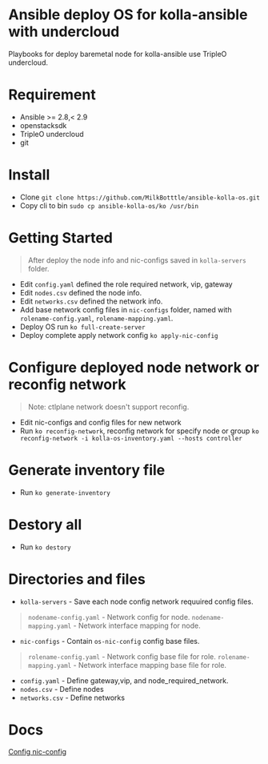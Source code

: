 # Ansible deploy OS for kolla-ansible with undercloud
Playbooks for deploy baremetal node for kolla-ansible use TripleO
undercloud.

# Requirement
* Ansible >= 2.8,< 2.9
* openstacksdk
* TripleO undercloud
* git

# Install
* Clone `git clone https://github.com/MilkBotttle/ansible-kolla-os.git`
* Copy cli to bin `sudo cp ansible-kolla-os/ko /usr/bin`

# Getting Started
> After deploy the node info and nic-configs saved in
> `kolla-servers` folder.
* Edit `config.yaml` defined the role required network, vip, gateway
* Edit `nodes.csv` defined the node info.
* Edit `networks.csv` defined the network info.
* Add base network config files in `nic-configs` folder, named with
  `rolename-config.yaml`, `rolename-mapping.yaml`.
* Deploy OS run `ko full-create-server`
* Deploy complete apply network config `ko apply-nic-config`

# Configure deployed node network or reconfig network
> Note: ctlplane network doesn't support reconfig.
* Edit nic-configs and config files for new network
* Run `ko reconfig-network`, reconfig network for specify node or group 
  `ko reconfig-network -i kolla-os-inventory.yaml --hosts controller`

# Generate inventory file 
* Run `ko generate-inventory`

# Destory all
* Run `ko destory`

# Directories and files
* `kolla-servers` - Save each node config network requuired config
   files.
> `nodename-config.yaml`    - Network config for node.
> `nodename-mapping.yaml`   - Network interface mapping for node.
* `nic-configs`             - Contain `os-nic-config` config base files.
> `rolename-config.yaml`    - Network config base file for role.
> `rolename-mapping.yaml`   - Network interface mapping base file for role.
* `config.yaml`             - Define gateway,vip, and node_required_network.
* `nodes.csv`               - Define nodes 
* `networks.csv`            - Define networks

# Docs
[Config nic-config](./nic-configs/README.md)

